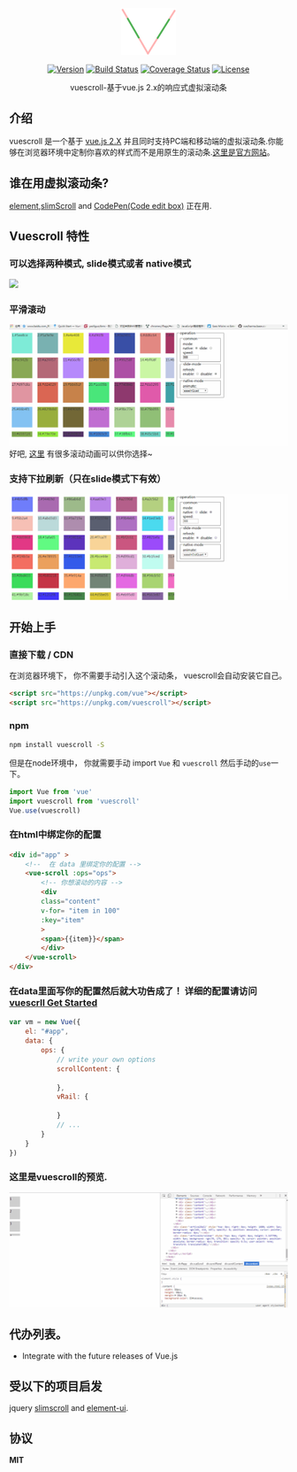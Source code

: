 
<p align="center"><a href="https://wangyi7099.github.io/vuescrollDemo/" target="_blank" rel="noopener noreferrer"><img width="100" src="https://github.com/wangyi7099/pictureCdn/blob/master/allPic/others/logo.png?raw=true" alt="vuescroll logo"></a></p>
<p align="center">
    <a href="https://www.npmjs.com/package/vuescroll"><img src="https://img.shields.io/npm/v/vuescroll.svg" alt="Version"></a>
               <a href="https://circleci.com/gh/wangyi7099/vuescroll/tree/dev"><img src="https://img.shields.io/circleci/project/wangyi7099/vuescroll/dev.svg" alt="Build Status"></a>
  <a href="https://codecov.io/github/wangyi7099/vuescroll?branch=dev"><img src="https://img.shields.io/codecov/c/github/wangyi7099/vuescroll/dev.svg" alt="Coverage Status"></a>
           <a href="https://www.npmjs.com/package/vuescroll"><img src="https://img.shields.io/npm/l/vuescroll.svg" alt="License"></a>
</p>
<p align="center">vuescroll-基于vue.js 2.x的响应式虚拟滚动条</p>

## 介绍

 vuescroll 是一个基于 [vue.js 2.X](https://github.com/vuejs/vue) 并且同时支持PC端和移动端的虚拟滚动条.你能够在浏览器环境中定制你喜欢的样式而不是用原生的滚动条.[这里是官方网站](https://wangyi7099.github.io/VuescrollDocs)。

 
 ## 谁在用虚拟滚动条?
 [element](http://element-cn.eleme.io/#/zh-CN/component/installation),[slimScroll](https://github.com/rochal/jQuery-slimScroll) and [CodePen(Code edit box)](https://codepen.io/wangyi7099/) 正在用. 

## Vuescroll 特性

### 可以选择两种模式, slide模式或者 native模式
![](https://github.com/wangyi7099/pictureCdn/blob/master/allPic/vuescroll/vuescroll-mode.gif?raw=true)
### 平滑滚动
![](https://github.com/wangyi7099/pictureCdn/blob/master/allPic/vuescroll/vuescroll-smooth.gif?raw=true)
好吧, [这里](https://github.com/wangyi7099/vuescroll/blob/5f81713b5a741684cdaded0e647390d61a14fa46/src/util/index.js#L182) 有很多滚动动画可以供你选择~

### 支持下拉刷新（只在slide模式下有效）
![](https://github.com/wangyi7099/pictureCdn/blob/master/allPic/vuescroll/vuescroll-pull-refresh.gif?raw=true)

## 开始上手
### 直接下载 / CDN

在浏览器环境下， 你不需要手动引入这个滚动条， vuescroll会自动安装它自己。
```html
<script src="https://unpkg.com/vue"></script>
<script src="https://unpkg.com/vuescroll"></script>
```
### npm
```bash
npm install vuescroll -S
```
但是在node环境中， 你就需要手动 import `Vue` 和  `vuescroll` 然后手动的`use`一下。
```javascript
import Vue from 'vue'
import vuescroll from 'vuescroll'
Vue.use(vuescroll)
```
### 在html中绑定你的配置
```html
<div id="app" >
    <!--  在 data 里绑定你的配置 -->
    <vue-scroll :ops="ops">
        <!-- 你想滚动的内容 -->
        <div 
        class="content"
        v-for= "item in 100"
        :key="item"
        >
        <span>{{item}}</span>
        </div>
    </vue-scroll>
</div>
```
### 在data里面写你的配置然后就大功告成了！ 详细的配置请访问 [vuescrll Get Started](https://wangyi7099.github.io/VuescrollDocs/getStarted/)
```javascript
var vm = new Vue({
    el: "#app",
    data: {
        ops: {
            // write your own options
            scrollContent: {

            },
            vRail: {
                
            }
            // ...
        }
    }
})
```
### 这里是vuescroll的预览.
![](https://github.com/wangyi7099/pictureCdn/blob/master/allPic/vuescroll/vuescroll.gif?raw=true)

## 代办列表。

* Integrate with the future releases of Vue.js

## 受以下的项目启发

jquery [slimscroll](https://github.com/rochal/jQuery-slimScroll)  and  [element-ui](https://github.com/ElemeFE/element/tree/dev/packages/scrollbar/src).

## 协议

**MIT** 

